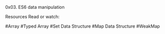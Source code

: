 0x03. ES6 data manipulation


Resources
Read or watch:

#Array
#Typed Array
#Set Data Structure
#Map Data Structure
#WeakMap
